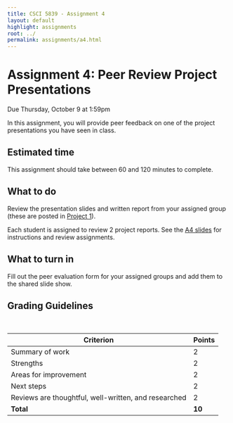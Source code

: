 ```yaml
---
title: CSCI 5839 - Assignment 4
layout: default
highlight: assignments
root: ../
permalink: assignments/a4.html
---
```

# Assignment 4: Peer Review Project Presentations

Due Thursday, October 9 at 1:59pm

In this assignment, you will provide peer feedback on one of the project presentations you have seen in class. 

## Estimated time
This assignment should take between 60 and 120 minutes to complete.

## What to do
Review the presentation slides and written report from your assigned group (these are posted in [Project 1](../project/t1.html)). 

Each student is assigned to review 2 project reports. See the [A4 slides](https://docs.google.com/a/colorado.edu/presentation/d/1is9IKrwwMmkkEH_P1oke-lnrTINyl7U4TWLRIrQFHbw/edit?usp=sharing) for instructions and review assignments. 

## What to turn in
Fill out the peer evaluation form for your assigned groups and add them to the shared slide show.

## Grading Guidelines
<br>

 | Criterion | Points | 
 | ---------|------- | 
 | Summary of work | 2 | 
 | Strengths | 2 | 
 | Areas for improvement | 2 | 
 | Next steps | 2 | 
 | Reviews are thoughtful, well-written, and researched | 2 | 
 | **Total** | **10** | 
 
 <br>
 
